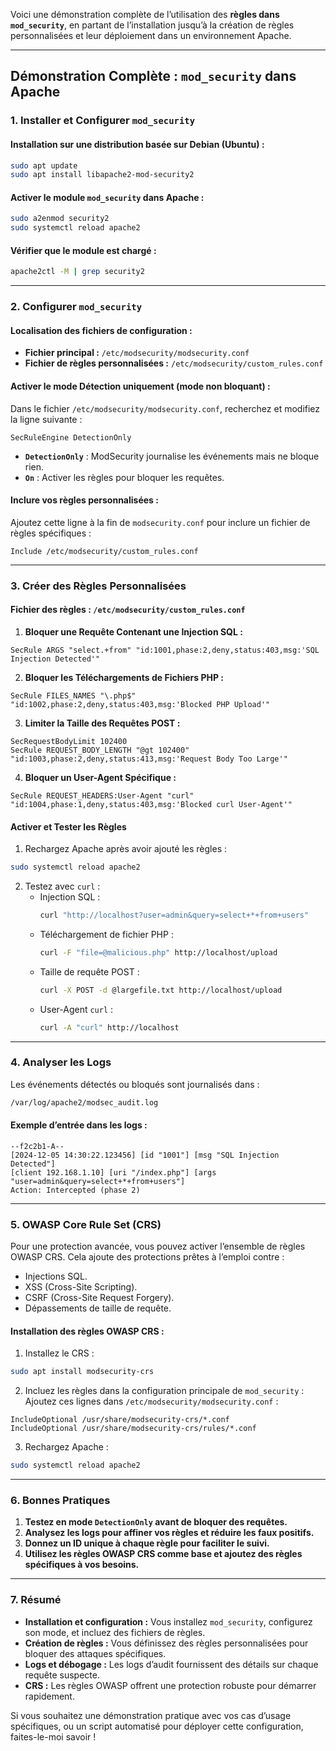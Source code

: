 Voici une démonstration complète de l’utilisation des **règles dans `mod_security`**, en partant de l’installation jusqu’à la création de règles personnalisées et leur déploiement dans un environnement Apache.

---

## **Démonstration Complète : `mod_security` dans Apache**

### **1. Installer et Configurer `mod_security`**

#### **Installation sur une distribution basée sur Debian (Ubuntu) :**
```bash
sudo apt update
sudo apt install libapache2-mod-security2
```

#### **Activer le module `mod_security` dans Apache :**
```bash
sudo a2enmod security2
sudo systemctl reload apache2
```

#### **Vérifier que le module est chargé :**
```bash
apache2ctl -M | grep security2
```

---

### **2. Configurer `mod_security`**

#### **Localisation des fichiers de configuration :**
- **Fichier principal :** `/etc/modsecurity/modsecurity.conf`
- **Fichier de règles personnalisées :** `/etc/modsecurity/custom_rules.conf`

#### **Activer le mode Détection uniquement (mode non bloquant) :**
Dans le fichier `/etc/modsecurity/modsecurity.conf`, recherchez et modifiez la ligne suivante :
```plaintext
SecRuleEngine DetectionOnly
```

- **`DetectionOnly`** : ModSecurity journalise les événements mais ne bloque rien.
- **`On`** : Activer les règles pour bloquer les requêtes.

#### **Inclure vos règles personnalisées :**
Ajoutez cette ligne à la fin de `modsecurity.conf` pour inclure un fichier de règles spécifiques :
```plaintext
Include /etc/modsecurity/custom_rules.conf
```

---

### **3. Créer des Règles Personnalisées**

#### **Fichier des règles : `/etc/modsecurity/custom_rules.conf`**

1. **Bloquer une Requête Contenant une Injection SQL :**
```plaintext
SecRule ARGS "select.+from" "id:1001,phase:2,deny,status:403,msg:'SQL Injection Detected'"
```

2. **Bloquer les Téléchargements de Fichiers PHP :**
```plaintext
SecRule FILES_NAMES "\.php$" "id:1002,phase:2,deny,status:403,msg:'Blocked PHP Upload'"
```

3. **Limiter la Taille des Requêtes POST :**
```plaintext
SecRequestBodyLimit 102400
SecRule REQUEST_BODY_LENGTH "@gt 102400" "id:1003,phase:2,deny,status:413,msg:'Request Body Too Large'"
```

4. **Bloquer un User-Agent Spécifique :**
```plaintext
SecRule REQUEST_HEADERS:User-Agent "curl" "id:1004,phase:1,deny,status:403,msg:'Blocked curl User-Agent'"
```

#### **Activer et Tester les Règles**

1. Rechargez Apache après avoir ajouté les règles :
```bash
sudo systemctl reload apache2
```

2. Testez avec `curl` :
   - Injection SQL :
     ```bash
     curl "http://localhost?user=admin&query=select+*+from+users"
     ```
   - Téléchargement de fichier PHP :
     ```bash
     curl -F "file=@malicious.php" http://localhost/upload
     ```
   - Taille de requête POST :
     ```bash
     curl -X POST -d @largefile.txt http://localhost/upload
     ```
   - User-Agent `curl` :
     ```bash
     curl -A "curl" http://localhost
     ```

---

### **4. Analyser les Logs**

Les événements détectés ou bloqués sont journalisés dans :
```bash
/var/log/apache2/modsec_audit.log
```

#### **Exemple d’entrée dans les logs :**
```plaintext
--f2c2b1-A--
[2024-12-05 14:30:22.123456] [id "1001"] [msg "SQL Injection Detected"]
[client 192.168.1.10] [uri "/index.php"] [args "user=admin&query=select+*+from+users"]
Action: Intercepted (phase 2)
```

---

### **5. OWASP Core Rule Set (CRS)**

Pour une protection avancée, vous pouvez activer l’ensemble de règles OWASP CRS. Cela ajoute des protections prêtes à l’emploi contre :
- Injections SQL.
- XSS (Cross-Site Scripting).
- CSRF (Cross-Site Request Forgery).
- Dépassements de taille de requête.

#### **Installation des règles OWASP CRS :**

1. Installez le CRS :
```bash
sudo apt install modsecurity-crs
```

2. Incluez les règles dans la configuration principale de `mod_security` :
Ajoutez ces lignes dans `/etc/modsecurity/modsecurity.conf` :
```plaintext
IncludeOptional /usr/share/modsecurity-crs/*.conf
IncludeOptional /usr/share/modsecurity-crs/rules/*.conf
```

3. Rechargez Apache :
```bash
sudo systemctl reload apache2
```

---

### **6. Bonnes Pratiques**

1. **Testez en mode `DetectionOnly` avant de bloquer des requêtes.**
2. **Analysez les logs pour affiner vos règles et réduire les faux positifs.**
3. **Donnez un ID unique à chaque règle pour faciliter le suivi.**
4. **Utilisez les règles OWASP CRS comme base et ajoutez des règles spécifiques à vos besoins.**

---

### **7. Résumé**

- **Installation et configuration :** Vous installez `mod_security`, configurez son mode, et incluez des fichiers de règles.
- **Création de règles :** Vous définissez des règles personnalisées pour bloquer des attaques spécifiques.
- **Logs et débogage :** Les logs d’audit fournissent des détails sur chaque requête suspecte.
- **CRS :** Les règles OWASP offrent une protection robuste pour démarrer rapidement.

Si vous souhaitez une démonstration pratique avec vos cas d’usage spécifiques, ou un script automatisé pour déployer cette configuration, faites-le-moi savoir !